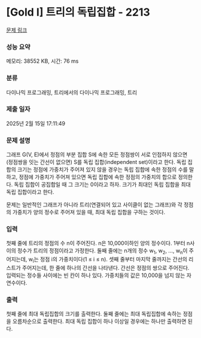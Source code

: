 # [Gold I] 트리의 독립집합 - 2213 

[문제 링크](https://www.acmicpc.net/problem/2213) 

### 성능 요약

메모리: 38552 KB, 시간: 76 ms

### 분류

다이나믹 프로그래밍, 트리에서의 다이나믹 프로그래밍, 트리

### 제출 일자

2025년 2월 15일 17:11:49

### 문제 설명

<p>그래프 G(V, E)에서 정점의 부분 집합 S에 속한 모든 정점쌍이 서로 인접하지 않으면 (정점쌍을 잇는 간선이 없으면) S를 독립 집합(independent set)이라고 한다. 독립 집합의 크기는 정점에 가중치가 주어져 있지 않을 경우는 독립 집합에 속한 정점의 수를 말하고, 정점에 가중치가 주어져 있으면 독립 집합에 속한 정점의 가중치의 합으로 정의한다. 독립 집합이 공집합일 때 그 크기는 0이라고 하자. 크기가 최대인 독립 집합을 최대 독립 집합이라고 한다.</p>

<p>문제는 일반적인 그래프가 아니라 트리(연결되어 있고 사이클이 없는 그래프)와 각 정점의 가중치가 양의 정수로 주어져 있을 때, 최대 독립 집합을 구하는 것이다.</p>

### 입력 

 <p>첫째 줄에 트리의 정점의 수 n이 주어진다. n은 10,000이하인 양의 정수이다. 1부터 n사이의 정수가 트리의 정점이라고 가정한다. 둘째 줄에는 n개의 정수 w<sub>1</sub>, w<sub>2</sub>, ..., w<sub>n</sub>이 주어지는데, w<sub>i</sub>는 정점 i의 가중치이다(1 ≤ i ≤ n). 셋째 줄부터 마지막 줄까지는 간선의 리스트가 주어지는데, 한 줄에 하나의 간선을 나타낸다. 간선은 정점의 쌍으로 주어진다. 입력되는 정수들 사이에는 빈 칸이 하나 있다. 가중치들의 값은 10,000을 넘지 않는 자연수이다.</p>

### 출력 

 <p>첫째 줄에 최대 독립집합의 크기를 출력한다. 둘째 줄에는 최대 독립집합에 속하는 정점을 오름차순으로 출력한다. 최대 독립 집합이 하나 이상일 경우에는 하나만 출력하면 된다.</p>

